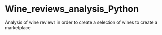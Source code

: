 # Wine_reviews_analysis_Python
Analysis of wine reviews in order to create a selection of wines to create a marketplace
